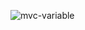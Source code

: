 ![mvc-variable](https://github.com/rowin1/rowin1/assets/9970879/1b0a578c-4236-460a-9fab-61a1a09e4ce2)
